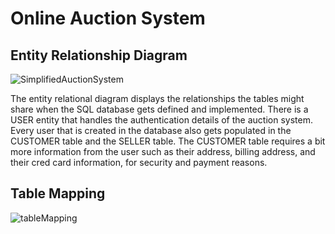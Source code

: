 # Online Auction System

## Entity Relationship Diagram
![SimplifiedAuctionSystem](https://github.com/RicardoTlatelpa/OnlineAuctionSystem/assets/19786880/dc4ada86-0a34-4b8d-9570-497cefed3f74)

The entity relational diagram displays the relationships the tables might share when the SQL database gets defined and implemented. There is a USER entity that handles the authentication details of the auction system. Every user that is created in the database also gets populated in the CUSTOMER table and the SELLER table. The CUSTOMER table requires a bit more information from the user such as their address, billing address, and their cred card information, for security and payment reasons. 


## Table Mapping
![tableMapping](https://github.com/RicardoTlatelpa/OnlineAuctionSystem/assets/19786880/05760edf-4629-4e77-9778-2d4c8d2f3b74)

